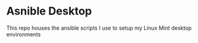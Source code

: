 # Asnible Desktop

This repo houses the ansible scripts I use to setup my Linux Mint desktop environments
